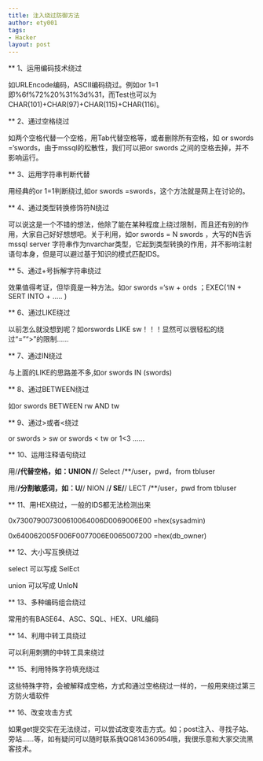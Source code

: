 ```yaml
---
title: 注入绕过防御方法
author: ety001
tags:
- Hacker
layout: post
---
```


** 1、运用编码技术绕过

如URLEncode编码，ASCII编码绕过。例如or 1=1即%6f%72%20%31%3d%31，而Test也可以为CHAR(101)+CHAR(97)+CHAR(115)+CHAR(116)。

** 2、通过空格绕过

如两个空格代替一个空格，用Tab代替空格等，或者删除所有空格，如
or swords =‘swords，由于mssql的松散性，我们可以把or swords 之间的空格去掉，并不影响运行。

** 3、运用字符串判断代替

用经典的or 1=1判断绕过,如or swords =swords，这个方法就是网上在讨论的。

** 4、通过类型转换修饰符N绕过

可以说这是一个不错的想法，他除了能在某种程度上绕过限制，而且还有别的作用，大家自己好好想想吧。关于利用，如or swords = N swords ，大写的N告诉mssql server 字符串作为nvarchar类型，它起到类型转换的作用，并不影响注射语句本身，但是可以避过基于知识的模式匹配IDS。

** 5、通过+号拆解字符串绕过

效果值得考证，但毕竟是一种方法。如or swords =‘sw + ords ；EXEC(‘IN + SERT INTO + ….. )

** 6、通过LIKE绕过

以前怎么就没想到呢？如orswords LIKE sw！！！显然可以很轻松的绕过“=”“>”的限制……

** 7、通过IN绕过

与上面的LIKE的思路差不多,如or swords IN (swords)

** 8、通过BETWEEN绕过

如or swords BETWEEN rw AND tw

** 9、通过>或者<绕过

or swords > sw
or swords < tw
or 1<3
……

** 10、运用注释语句绕过

用/**/代替空格，如：UNION /**/ Select /**/user，pwd，from tbluser

用/**/分割敏感词，如：U/**/ NION /**/ SE/**/ LECT /**/user，pwd from tbluser

** 11、用HEX绕过，一般的IDS都无法检测出来

0x730079007300610064006D0069006E00 =hex(sysadmin)

0x640062005F006F0077006E0065007200 =hex(db_owner)

** 12、大小写互换绕过

select 可以写成 SelEct

union 可以写成 UnIoN

** 13、多种编码组合绕过

常用的有BASE64、ASC、SQL、HEX、URL编码

** 14、利用中转工具绕过

可以利用刺猬的中转工具来绕过

** 15、利用特殊字符填充绕过

这些特殊字符，会被解释成空格，方式和通过空格绕过一样的，一般用来绕过第三方防火墙软件

** 16、改变攻击方式

如果get提交实在无法绕过，可以尝试改变攻击方式。如；post注入、寻找子站、旁站……等，如有疑问可以随时联系我QQ814360954哦，我很乐意和大家交流黑客技术。

